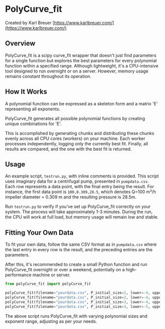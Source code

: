 # PolyCurve_fit

Created by Karl Breuer [https://www.karlbreuer.com/](https://www.karlbreuer.com/)

## Overview

PolyCurve_fit is a scipy curve_fit wrapper that doesn't just find parameters for a single function but explores the best parameters for every polynomial function within a specified range. Although lightweight, it's a CPU-intensive tool designed to run overnight or on a server. However, memory usage remains constant throughout its operation.

## How It Works

A polynomial function can be expressed as a skeleton form and a matrix 'E' representing all exponents. 

PolyCurve_fit generates all possible polynomial functions by creating unique combinations for 'E'. 

This is accomplished by generating chunks and distributing these chunks evenly across all CPU cores (workers) on your machine. Each worker processes independently, logging only the currently best fit. Finally, all results are compared, and the one with the best fit is returned.

## Usage

An example script, `testrun.py`, with inline comments is provided. This script uses imaginary data for a centrifugal pump, presented in `pumpdata.csv`. Each row represents a data point, with the final entry being the result. For instance, the first data point is `100,0.309,28.5`, which denotes Q=100 m³/h impeller diameter = 0.309 m and the resulting pressure is 28.5m.

Run `testrun.py` to verify if you've set up PolyCurve_fit correctly on your system. The process will take approximately 1-3 minutes. During the run, the CPU will work at full load, but memory usage will remain low and stable.

## Fitting Your Own Data

To fit your own data, follow the same CSV format as in `pumpdata.csv` where the last entry in every row is the result, and the preceding entries are the parameters.

After this, it's recommended to create a small Python function and run PolyCurve_fit overnight or over a weekend, potentially on a high-performance machine or server. 

```python
from polyCurve_fit import polyCurve_fit

polyCurve_fit(filename="yourdata.csv", P_initial_size=1, lower=-4, upper=4)
polyCurve_fit(filename="yourdata.csv", P_initial_size=2, lower=-4, upper=4)
polyCurve_fit(filename="yourdata.csv", P_initial_size=3, lower=-4, upper=4)
polyCurve_fit(filename="yourdata.csv", P_initial_size=3, lower=-5, upper=5)
```

The above script runs PolyCurve_fit with varying polynomial sizes and exponent range, adjusting as per your needs.
